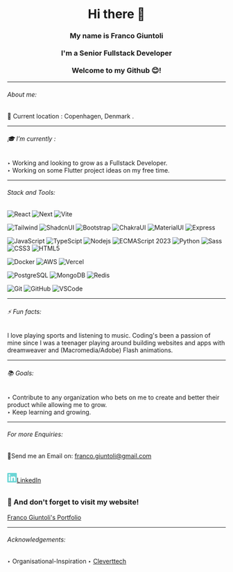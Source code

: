 <h1 align="center">Hi there 👋</h1>





 <h3 align="center"> My name is Franco Giuntoli<br><br> I'm a Senior Fullstack Developer<br><br>Welcome to my Github 😊!</h3>
 <hr> 
 
 
 ###### About me: 
 
📍 Current location : Copenhagen, Denmark . 

 
 <hr> 
 
###### 🎓 I’m currently : 

‣ Working and looking to grow as a Fullstack Developer.<br>
‣ Working on some Flutter project ideas on my free time.<br>

 <hr>

###### Stack and Tools:

![React](https://img.shields.io/badge/-React-informational?style=flat-square&logo=react)
![Next](https://img.shields.io/badge/-Next-black?style=flat-square&logo=nextdotjs)
![Vite](https://img.shields.io/badge/-Vite-white?style=flat-square&logo=vite)

![Tailwind](https://img.shields.io/badge/-TailwindCSS-9cf?style=flat-square&logo=tailwindcss)
![ShadcnUI](https://img.shields.io/badge/-ShadcnUI-black?style=flat-square&logo=shadcnui)
![Bootstrap](https://img.shields.io/badge/-Bootstrap-pink?style=flat-square&logo=bootstrap)
![ChakraUI](https://img.shields.io/badge/-ChakraUI-lightblue?style=flat-square&logo=chakraui)
![MaterialUI](https://img.shields.io/badge/-MaterialUI-white?style=flat-square&logo=mui)
![Express](https://img.shields.io/badge/-Express-purple?style=flat-square&logo=express)

![JavaScript](https://img.shields.io/badge/-JavaScript-yellow?style=flat-square&logo=javascript)
![TypeScipt](https://img.shields.io/badge/-TypeScript-9cf?style=flat-square&logo=typescript)
![Nodejs](https://img.shields.io/badge/-NodeJS-green?style=flat-square&logo=Node.js)
![ECMAScript 2023](https://img.shields.io/badge/-ECMAScript2023-orange?style=flat-square)
![Python](https://img.shields.io/badge/-Python-yellow?style=flat-square&logo=python)
![Sass](https://img.shields.io/badge/-Sass-pink?style=flat-square&logo=sass)
![CSS3](https://img.shields.io/badge/-CSS3-1572B6?style=flat-square&logo=css3)
![HTML5](https://img.shields.io/badge/-HTML5-E34F26?style=flat-square&logo=html5&logoColor=white)

![Docker](https://img.shields.io/badge/-Docker-white?style=flat-square&logo=docker)
![AWS](https://img.shields.io/badge/-AWS-yellow?style=flat-square&logo=aws)
![Vercel](https://img.shields.io/badge/-Vercel-black?style=flat-square&logo=vercel)

![PostgreSQL](https://img.shields.io/badge/-PostgreSQL-white?style=flat-square&logo=postgresql)
![MongoDB](https://img.shields.io/badge/-MongoDB-orange?style=flat-square&logo=mongodb)
![Redis](https://img.shields.io/badge/-Redis-white?style=flat-square&logo=redis)


![Git](https://img.shields.io/badge/-Git-black?style=flat-square&logo=git)
![GitHub](https://img.shields.io/badge/-GitHub-181717?style=flat-square&logo=github)
![VSCode](https://img.shields.io/badge/-VS_Code-007ACC?style=flat-square&logo=visual-studio-code)

<hr>

###### ⚡ Fun facts: 

I love playing sports and listening to music. Coding's been a passion of mine since I was a teenager playing around building websites and apps with dreamweaver and (Macromedia/Adobe) Flash animations.
 <hr>

###### 📚 Goals:

 ‣ Contribute to any organization who bets on me to create and better their product while allowing me to grow.<br>
 ‣ Keep learning and growing.
 <hr>

###### For more Enquiries: 

<p>📩Send me an Email on: <a href="mailto: franco.giuntoli@gmail.com">franco.giuntoli@gmail.com</a></p>
<br>
<a href="https://www.linkedin.com/in/francogiuntoli/"><img width='22px' src="https://github.com/francogiuntoli/francogiuntoli/blob/main/linkedin.svg"/>LinkedIn </a>

###### <h3>🤝 And don't forget to visit my website!</h3>
<a href="http://www.francogiuntoli.com" target="_blank">Franco Giuntoli's Portfolio</a>
<hr>

###### Acknowledgements:

 ‣ Organisational-Inspiration ‣ <a href="https://github.com/Cleverttech">Cleverttech</a>
